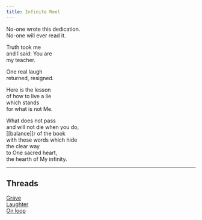 ```yaml
---
title: Infinite Reel
---
```


No-one wrote this dedication.  
No-one will ever read it.  
  
Truth took me  
and I said: You are  
my teacher.  
  
One real laugh  
returned, resigned.  
  
Here is the lesson  
of how to live a lie  
which stands  
for what is not Me.  
  
What does not pass  
and will not die when you do,  
[[balance]]r of the book  
with these words which hide  
the clear way  
to One sacred heart,  
the hearth of My infinity.  

---  

## Threads

[Grave](https://thebluebook.co.za/canto-iii/gravity.html)  
[Laughter](https://living.thebluebook.co.za/peace/laughter.html)  
[On loop](https://dyeing.thebluebook.co.za/?stackedPages=%2Fbeach)